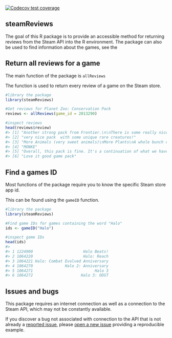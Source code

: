 
<!-- badges: start -->

[![Codecov test
coverage](https://codecov.io/gh/nfox29/steamReviews/branch/main/graph/badge.svg)](https://app.codecov.io/gh/nfox29/steamReviews?branch=main)
<!-- badges: end -->

## steamReviews

The goal of this R package is to provide an accessible method for
returning reviews from the Steam API into the R environment. The package
can also be used to find information about the games, see the

## Return all reviews for a game

The main function of the package is `allReviews`

The function is used to return every review of a game on the Steam
store.

``` r
#library the package
library(steamReviews)

#Get reviews for Planet Zoo: Conservation Pack
reviews <- allReviews(game_id = 2013290)

#inspect reviews
head(reviews$review)
#> [1] "Another strong pack from Frontier.\n\nThere is some really nice items to play around in this pack especially the back ground staff areas. And the new soloar panel lights are a must!\n\nNice selection of animals especially the siamang. What an amazing primate to have.\n\nPlease keep up the good work Frontier"                                                                                                                                                                                                                                                                                                                                                                                                                                                                                                                                                                                                                                                                                                                                                                                                                                                                                                
#> [2] "very nice pack  with some unique rare creatures!"                                                                                                                                                                                                                                                                                                                                                                                                                                                                                                                                                                                                                                                                                                                                                                                                                                                                                                                                                                                                                                                                                                                                                                    
#> [3] "More Animals (very sweet animals)\nMore Plants\nA whole bunch of new scenery\n\nWorth it can recommend"                                                                                                                                                                                                                                                                                                                                                                                                                                                                                                                                                                                                                                                                                                                                                                                                                                                                                                                                                                                                                                                                                                              
#> [4] "MONKE"                                                                                                                                                                                                                                                                                                                                                                                                                                                                                                                                                                                                                                                                                                                                                                                                                                                                                                                                                                                                                                                                                                                                                                                                               
#> [5] "Overall, this pack is fine. It's a continuation of what we have been getting since 2019 now, the picks are mostly highly requested, the Przewalski's horse and gibbon have been some of the most highly requested animals since launch, however this far in I am questioning if this DLC is worth it. I think if you like Planet Zoo this is a no brainer to buy, the pieces are great and the animals are as high quality as any other DLC (minus a few issues here and there)\n\nHowever, with more than likely support for Planet Zoo nearing its end and no aviaries or marine DLC in sight, it seems weird to release a pack like this. I think people are happy with what they got, and the pack is good, but if support were to stop here or in two more packs, I question if in retrospect this pack will have been worth the time. Both of these features I have mentioned, aviaries and marine animals, are in Jurassic World Evolution 2, and even Planet Coaster has pigeons that are able to fly around. I do hope we get these features, but as it stands now this is the most \"eh\" pack to me since Arctic, and Arctic had the benefit of being the 1st DLC with room to learn, which Frontier has."
#> [6] "Love it good game pack"
```

## Find a games ID

Most functions of the package require you to know the specific Steam
store app id.

This can be found using the `gameID` function.

``` r
#library the package
library(steamReviews)

#Find game IDs for games containing the word "Halo"
ids <- gameID("Halo")

#inspect game IDs
head(ids)
#>                                           
#> 1 1224900                      Halo Beats!
#> 2 1064220                      Halo: Reach
#> 3 1064221 Halo: Combat Evolved Anniversary
#> 4 1064270              Halo 2: Anniversary
#> 5 1064271                           Halo 3
#> 6 1064272                     Halo 3: ODST
```

## Issues and bugs

This package requires an internet connection as well as a connection to
the Steam API, which may not be constantly available.

If you discover a bug not associated with connection to the API that is
not already a [reported
issue](https://github.com/nfox29/steamReviews/issues), please [open a
new issue](https://github.com/nfox29/steamReviews/issues/new) providing
a reproducible example.
